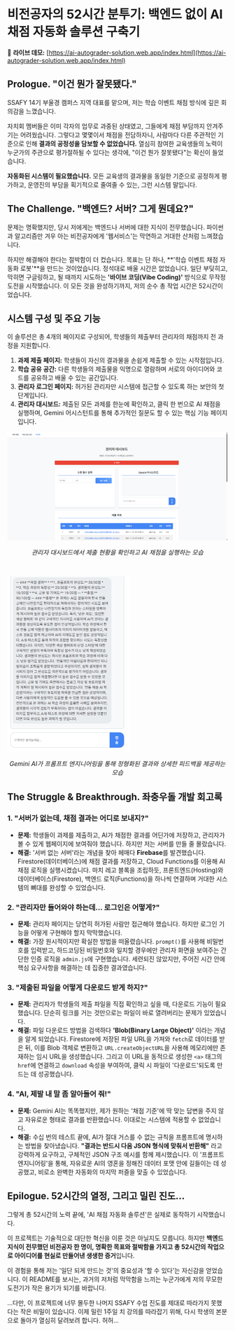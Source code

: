 # 비전공자의 52시간 분투기: 백엔드 없이 AI 채점 자동화 솔루션 구축기

🚀 **라이브 데모:** [https://ai-autograder-solution.web.app/index.html](https://ai-autograder-solution.web.app/index.html)

## Prologue. "이건 뭔가 잘못됐다."

SSAFY 14기 부울경 캠퍼스 지역 대표를 맡으며, 저는 학습 이벤트 채점 방식에 깊은 회의감을 느꼈습니다.

자치회 멤버들은 이미 각자의 업무로 과중된 상태였고, 그들에게 채점 부담까지 안겨주기는 어려웠습니다. 그렇다고 몇몇이서 채점을 전담하자니, 사람마다 다른 주관적인 기준으로 인해 **결과의 공정성을 담보할 수 없었습니다.** 열심히 참여한 교육생들의 노력이 누군가의 주관으로 평가절하될 수 있다는 생각에, "이건 뭔가 잘못됐다"는 확신이 들었습니다.

**자동화된 시스템이 필요했습니다.** 모든 교육생의 결과물을 동일한 기준으로 공정하게 평가하고, 운영진의 부담을 획기적으로 줄여줄 수 있는, 그런 시스템 말입니다.

## The Challenge. "백엔드? 서버? 그게 뭔데요?"

문제는 명확했지만, 당시 저에게는 백엔드나 서버에 대한 지식이 전무했습니다. 파이썬과 알고리즘만 겨우 아는 비전공자에게 '웹서비스'는 막연하고 거대한 산처럼 느껴졌습니다.

하지만 해결해야 한다는 절박함이 더 컸습니다. 목표는 단 하나, **'학습 이벤트 채점 자동화 로봇'**을 만드는 것이었습니다. 정석대로 배울 시간은 없었습니다. 일단 부딪히고, 막히면 구글링하고, 될 때까지 시도하는 **'바이브 코딩(Vibe Coding)'** 방식으로 무작정 도전을 시작했습니다. 이 모든 것을 완성하기까지, 저의 순수 총 작업 시간은 52시간이었습니다.

## 시스템 구성 및 주요 기능

이 솔루션은 총 4개의 페이지로 구성되어, 학생들의 제출부터 관리자의 채점까지 전 과정을 지원합니다.

1.  **과제 제출 페이지:** 학생들이 자신의 결과물을 손쉽게 제출할 수 있는 시작점입니다.
2.  **학습 공유 공간:** 다른 학생들의 제출물을 익명으로 열람하며 서로의 아이디어와 코드를 공유하고 배울 수 있는 공간입니다.
3.  **관리자 로그인 페이지:** 허가된 관리자만 시스템에 접근할 수 있도록 하는 보안의 첫 단계입니다.
4.  **관리자 대시보드:** 제출된 모든 과제를 한눈에 확인하고, 클릭 한 번으로 AI 채점을 실행하며, Gemini 어시스턴트를 통해 추가적인 질문도 할 수 있는 핵심 기능 페이지입니다.

![관리자 대시보드](assets/admin_dashboard.png)
*<p align="center">관리자 대시보드에서 제출 현황을 확인하고 AI 채점을 실행하는 모습</p>*

<br>

![Gemini 채점 결과](assets/gemini_result.png)
*<p align="center">Gemini AI가 프롬프트 엔지니어링을 통해 정형화된 결과와 상세한 피드백을 제공하는 모습</p>*


## The Struggle & Breakthrough. 좌충우돌 개발 회고록

### 1. "서버가 없는데, 채점 결과는 어디로 보내지?"
- **문제:** 학생들이 과제를 제출하고, AI가 채점한 결과를 어딘가에 저장하고, 관리자가 볼 수 있게 웹페이지에 보여줘야 했습니다. 하지만 저는 서버를 만들 줄 몰랐습니다.
- **해결:** '서버 없는 서버'라는 개념을 찾아 헤매다 **Firebase**를 발견했습니다. Firestore(데이터베이스)에 채점 결과를 저장하고, Cloud Functions를 이용해 AI 채점 로직을 실행시켰습니다. 마치 레고 블록을 조립하듯, 프론트엔드(Hosting)와 데이터베이스(Firestore), 백엔드 로직(Functions)을 하나씩 연결하며 거대한 시스템의 뼈대를 완성할 수 있었습니다.

### 2. "관리자만 들어와야 하는데... 로그인은 어떻게?"
- **문제:** 관리자 페이지는 당연히 허가된 사람만 접근해야 했습니다. 하지만 로그인 기능을 어떻게 구현해야 할지 막막했습니다.
- **해결:** 가장 원시적이지만 확실한 방법을 떠올렸습니다. `prompt()`를 사용해 비밀번호를 입력받고, 하드코딩된 비밀번호와 일치할 경우에만 관리자 화면을 보여주는 간단한 인증 로직을 `admin.js`에 구현했습니다. 세련되진 않았지만, 주어진 시간 안에 핵심 요구사항을 해결하는 데 집중한 결과였습니다.

### 3. "제출된 파일을 어떻게 다운로드 받게 하지?"
- **문제:** 관리자가 학생들의 제출 파일을 직접 확인하고 싶을 때, 다운로드 기능이 필요했습니다. 단순히 링크를 거는 것만으로는 파일이 바로 열려버리는 문제가 있었습니다.
- **해결:** 파일 다운로드 방법을 검색하다 **'Blob(Binary Large Object)'** 이라는 개념을 알게 되었습니다. Firestore에 저장된 파일 URL을 가져와 `fetch`로 데이터를 받은 뒤, 이를 Blob 객체로 변환하고 `URL.createObjectURL`을 사용해 메모리에만 존재하는 임시 URL을 생성했습니다. 그리고 이 URL을 동적으로 생성한 `<a>` 태그의 `href`에 연결하고 `download` 속성을 부여하여, 클릭 시 파일이 '다운로드'되도록 만드는 데 성공했습니다.

### 4. "AI, 제발 내 말 좀 알아들어 줘!"
- **문제:** Gemini AI는 똑똑했지만, 제가 원하는 '채점 기준'에 딱 맞는 답변을 주지 않고 자유로운 형태로 결과를 반환했습니다. 이대로는 시스템에 적용할 수 없었습니다.
- **해결:** 수십 번의 테스트 끝에, AI가 절대 거스를 수 없는 규칙을 프롬프트에 명시하는 방법을 찾아냈습니다. **"결과는 반드시 다음 JSON 형식에 맞춰서 반환해"** 라고 강력하게 요구하고, 구체적인 JSON 구조 예시를 함께 제시했습니다. 이 '프롬프트 엔지니어링'을 통해, 자유로운 AI의 영혼을 정해진 데이터 포맷 안에 길들이는 데 성공했고, 비로소 완벽한 자동화의 마지막 퍼즐을 맞출 수 있었습니다.

## Epilogue. 52시간의 열정, 그리고 밀린 진도...

그렇게 총 52시간의 노력 끝에, 'AI 채점 자동화 솔루션'은 실제로 동작하기 시작했습니다.

이 프로젝트는 기술적으로 대단한 혁신을 이룬 것은 아닐지도 모릅니다. 하지만 **백엔드 지식이 전무했던 비전공자 한 명이, 명확한 목표와 절박함을 가지고 총 52시간의 작업으로 아이디어를 현실로 만들어낸 생생한 증거**입니다.

이 경험을 통해 저는 '일단 되게 만드는 것'의 중요성과 '할 수 있다'는 자신감을 얻었습니다. 이 README를 보시는, 과거의 저처럼 막막함을 느끼는 누군가에게 저의 무모한 도전기가 작은 용기가 되기를 바랍니다.

...다만, 이 프로젝트에 너무 몰두한 나머지 SSAFY 수업 진도를 제대로 따라가지 못했다는 작은 비밀이 있습니다. 이제 밀린 1주일 치 강의를 따라잡기 위해, 다시 학생의 본분으로 돌아가 열심히 달려보려 합니다. 허허...
